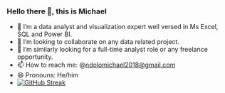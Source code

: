 ### Hello there 👋, this is Michael

- 🌱 I’m a data analyst and visualization expert well versed in Ms Excel, SQL and Power BI.
- 👯 I’m looking to collaborate on any data related project.
- 🤔 I’m similarly looking for a full-time analyst role or any freelance opportunity.
- 📫 How to reach me: @ndolomichael2018@gmail.com
- 😄 Pronouns: He/him
- [![GitHub Streak](https://streak-stats.demolab.com/?user=Michaelndolo&theme=maroongold)](https://git.io/streak-stats)
